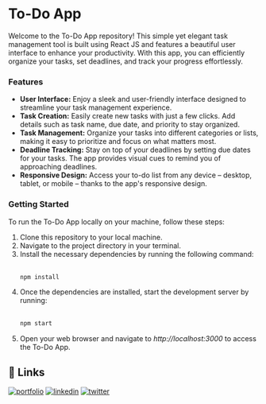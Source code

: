 <h1>To-Do App</h1>
Welcome to the To-Do App repository! This simple yet elegant task management tool is built using React JS and features a beautiful user interface to enhance your productivity. 
With this app, you can efficiently organize your tasks, set deadlines, and track your progress effortlessly.
    
<h3>Features</h3>
<ul>
<li><b>User Interface:</b> Enjoy a sleek and user-friendly interface designed to streamline your task management experience.</li>
<li><b>Task Creation:</b> Easily create new tasks with just a few clicks. Add details such as task name, due date, and priority to stay organized.</li>
<li><b>Task Management:</b> Organize your tasks into different categories or lists, making it easy to prioritize and focus on what matters most.</li>
<li><b>Deadline Tracking:</b> Stay on top of your deadlines by setting due dates for your tasks. The app provides visual cues to remind you of approaching deadlines.</li>
<li><b>Responsive Design:</b> Access your to-do list from any device – desktop, tablet, or mobile – thanks to the app's responsive design.</li>
</ul>
<h3>Getting Started</h3>
To run the To-Do App locally on your machine, follow these steps:
<ol>
<li>Clone this repository to your local machine.</li>
<li>Navigate to the project directory in your terminal.</li>
<li>Install the necessary dependencies by running the following command:</li><br>

```bash
npm install
```

<li>Once the dependencies are installed, start the development server by running:</li><br>

```bash
npm start
```
<li>Open your web browser and navigate to <i>http://localhost:3000</i> to access the To-Do App.</li>
</ol>





## 🔗 Links
[![portfolio](https://img.shields.io/badge/my_portfolio-000?style=for-the-badge&logo=ko-fi&logoColor=white)](https://nikhilcode01.netlify.app/)
[![linkedin](https://img.shields.io/badge/linkedin-0A66C2?style=for-the-badge&logo=linkedin&logoColor=white)](https://www.linkedin.com/in/nikhil-yadav-code01/)
[![twitter](https://img.shields.io/badge/twitter-1DA1F2?style=for-the-badge&logo=twitter&logoColor=white)](https://twitter.com/NikhilCode01)
